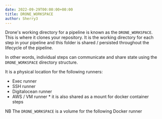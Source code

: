 ```yaml
---
date: 2022-09-29T00:00:00+00:00
title: DRONE_WORKSPACE
author: Sherry3
---
```


Drone's working directory for a pipeline is known as the `DRONE_WORKSPACE`. This is where it clones your repository. It is the working directory for each step in your pipeline and this folder is shared / persisted throughout the lifecycle of the pipeline.

In other words, individual steps can communicate and share state using the  `DRONE_WORKSPACE` directory structure.

It is a physical location for the following runners:

- Exec runner
- SSH runner
- Digitalocean runner
- AWS / VM runner * it is also shared as a mount for docker container steps

NB The `DRONE_WORKSPACE` is a volume for the following Docker runner
